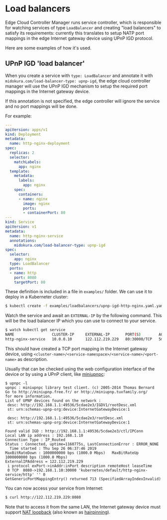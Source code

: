 # Load balancers

Edge Cloud Controller Manager runs service controller,
which is responsible for watching services of type ```LoadBalancer```
and creating "load balancers" to satisfy its requirements: currently
this translates to setup NATP port mappings in the edge Internet gateway
device using UPnP IGD protocol.

Here are some examples of how it's used.

## UPnP IGD 'load balancer'

When you create a service with ```type: LoadBalancer``` and annotate it
with ```midokura.com/load-balancer-type: upnp-igd```, the edge cloud
controller manager will use the UPnP IGD mechanism to setup the required
port mappings in the Internet gateway device.

If this annotation is not specified, the edge controller will ignore the service
and no port mappings will be done.

For example:

```yaml
---
apiVersion: apps/v1
kind: Deployment
metadata:
  name: http-nginx-deployment
spec:
  replicas: 2
  selector:
    matchLabels:
      app: nginx
  template:
    metadata:
      labels:
        app: nginx
    spec:
      containers:
      - name: nginx
        image: nginx
        ports:
        - containerPort: 80
---
kind: Service
apiVersion: v1
metadata:
  name: http-nginx-service
  annotations:
    midokura.com/load-balancer-type: upnp-igd
spec:
  selector:
    app: nginx
  type: LoadBalancer
  ports:
  - name: http
    port: 8080
    targetPort: 80
```

These definition is included in a file in `examples/` folder. We can use it
to deploy in a Kuberneter cluster:

```bash
$ kubectl create -f examples/loadbalancers/upnp-igd-http-nginx.yaml.yaml
```

Watch the service and await an ```EXTERNAL-IP``` by the following command.
This will be the load balancer IP which you can use to connect to your service.

```bash
$ watch kubectl get service
NAME                 CLUSTER-IP     EXTERNAL-IP       PORT(S)        AGE
http-nginx-service   10.0.0.10      122.112.219.229   80:30000/TCP   5m
```

This should have created a TCP port mapping in the Internet gateway device,
using ```<cluster-name>/<service-namespace>/<service-name>/<port-name>``` as
description.

Usually that can be checked using the web configuration interface of the device
or by using a UPnP client, like [miniupnpc](http://miniupnp.free.fr/):

```
$ upnpc -l
upnpc : miniupnpc library test client. (c) 2005-2014 Thomas Bernard
Go to http://miniupnp.free.fr/ or http://miniupnp.tuxfamily.org/
for more information.
List of UPNP devices found on the network :
 desc: http://192.168.1.1:49536/5cdae2e3/IGDV1/rootDesc.xml
 st: urn:schemas-upnp-org:device:InternetGatewayDevice:1

 desc: http://192.168.1.1:49536/5cdae2e3/rootDesc.xml
 st: urn:schemas-upnp-org:device:InternetGatewayDevice:1

Found valid IGD : http://192.168.1.1:49536/5cdae2e3/ctl/IPConn
Local LAN ip address : 192.168.1.10
Connection Type : IP_Routed
Status : Connected, uptime=1160775s, LastConnectionError : ERROR_NONE
  Time started : Thu Sep 26 06:37:46 2019
MaxBitRateDown : 1000000000 bps (1000.0 Mbps)   MaxBitRateUp 1000000000 bps (1000.0 Mbps)
ExternalIPAddress = 122.112.219.229
 i protocol exPort->inAddr:inPort description remoteHost leaseTime
 0 TCP  8080->192.168.1.10:30000 'kubernetes/default/http-nginx-service/http' '' 0
GetGenericPortMappingEntry() returned 713 (SpecifiedArrayIndexInvalid)
```

You can now access your service from Internet:

```bash
$ curl http://122.112.219.229:8080
```

Note that to access it from the same LAN, the Internet gateway device must support
[NAT loopback](https://en.wikipedia.org/wiki/Network_address_translation#NAT_loopback)
 (also known as [hairpinning](https://en.wikipedia.org/wiki/Hairpinning)).


